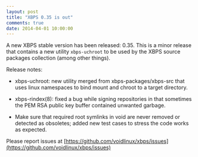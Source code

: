```yaml
---
layout: post
title: "XBPS 0.35 is out"
comments: true
date: 2014-04-01 10:00:00
---
```


A new XBPS stable version has been released: 0.35. This is a minor release
that contains a new utility `xbps-uchroot` to be used by the XBPS source packages
collection (among other things).

Release notes:

- xbps-uchroot: new utility merged from xbps-packages/xbps-src that
uses linux namespaces to bind mount and chroot to a target directory.

- xbps-rindex(8): fixed a bug while signing repositories in that sometimes
the PEM RSA public key buffer contained unwanted garbage.

- Make sure that required root symlinks in void are never removed or detected
as obsoletes; added new test cases to stress the code works as expected.

Please report issues at
[https://github.com/voidlinux/xbps/issues](https://github.com/voidlinux/xbps/issues)
